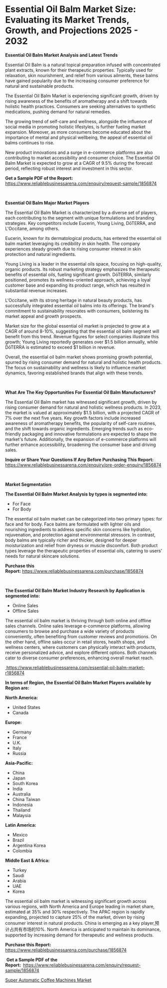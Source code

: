 <p><h1>Essential Oil Balm Market Size: Evaluating its Market Trends, Growth, and Projections 2025 - 2032</h1></p><p><strong>Essential Oil Balm Market Analysis and Latest Trends</strong></p>
<p><p>Essential Oil Balm is a natural topical preparation infused with concentrated plant extracts, known for their therapeutic properties. Typically used for relaxation, skin nourishment, and relief from various ailments, these balms have gained popularity due to the increasing consumer preference for natural and sustainable products.</p><p>The Essential Oil Balm Market is experiencing significant growth, driven by rising awareness of the benefits of aromatherapy and a shift towards holistic health practices. Consumers are seeking alternatives to synthetic medications, pushing demand for natural remedies. </p><p>The growing trend of self-care and wellness, alongside the influence of social media in promoting holistic lifestyles, is further fueling market expansion. Moreover, as more consumers become educated about the importance of mental and physical wellbeing, the appeal of essential oil balms continues to rise. </p><p>New product innovations and a surge in e-commerce platforms are also contributing to market accessibility and consumer choice. The Essential Oil Balm Market is expected to grow at a CAGR of 9.5% during the forecast period, reflecting robust interest and investment in this sector.</p></p>
<p><strong>Get a Sample PDF of the Report:&nbsp;</strong> <a href="https://www.reliablebusinessarena.com/enquiry/request-sample/1856874?utm_campaign=1420&utm_medium=2&utm_source=Github&utm_content=ia&utm_term=07022025&utm_id=essential-oil-balm">https://www.reliablebusinessarena.com/enquiry/request-sample/1856874</a></p>
<p>&nbsp;</p>
<p><strong>Essential Oil Balm Major Market Players</strong></p>
<p><p>The Essential Oil Balm Market is characterized by a diverse set of players, each contributing to the segment with unique formulations and branding strategies. Key competitors include Eucerin, Young Living, DōTERRA, and L'Occitane, among others. </p><p>Eucerin, known for its dermatological products, has entered the essential oil balm market leveraging its credibility in skin health. The company experiences steady growth due to rising consumer interest in skin protection and natural ingredients. </p><p>Young Living is a leader in the essential oils space, focusing on high-quality, organic products. Its robust marketing strategy emphasizes the therapeutic benefits of essential oils, fueling significant growth. DōTERRA, similarly positioned, promotes its wellness-oriented approach, achieving a loyal customer base and expanding its product range, which has resulted in substantial revenue increases.</p><p>L'Occitane, with its strong heritage in natural beauty products, has successfully integrated essential oil balms into its offerings. The brand's commitment to sustainability resonates with consumers, bolstering its market appeal and growth prospects. </p><p>Market size for the global essential oil market is projected to grow at a CAGR of around 8-10%, suggesting that the essential oil balm segment will benefit from this trend. Revenue figures for select companies illustrate this growth; Young Living reportedly generates over $1.5 billion annually, while DōTERRA is estimated to exceed $1 billion in revenue. </p><p>Overall, the essential oil balm market shows promising growth potential, spurred by rising consumer demand for natural and holistic health products. The focus on sustainability and wellness is likely to influence market dynamics, favoring established brands that align with these trends.</p></p>
<p>&nbsp;</p>
<p><strong>What Are The Key Opportunities For Essential Oil Balm Manufacturers?</strong></p>
<p><p>The Essential Oil Balm market has witnessed significant growth, driven by rising consumer demand for natural and holistic wellness products. In 2023, the market is valued at approximately $1.5 billion, with a projected CAGR of 7% over the next five years. Key growth factors include increased awareness of aromatherapy benefits, the popularity of self-care routines, and the shift towards organic ingredients. Emerging trends such as eco-friendly packaging and innovative formulations are expected to shape the market's future. Additionally, the expansion of e-commerce platforms will further enhance accessibility, broadening the consumer base and driving sales.</p></p>
<p><strong>Inquire or Share Your Questions If Any Before Purchasing This Report:</strong> <a href="https://www.reliablebusinessarena.com/enquiry/pre-order-enquiry/1856874?utm_campaign=1420&utm_medium=2&utm_source=Github&utm_content=ia&utm_term=07022025&utm_id=essential-oil-balm">https://www.reliablebusinessarena.com/enquiry/pre-order-enquiry/1856874</a></p>
<p>&nbsp;</p>
<p><strong>Market Segmentation</strong></p>
<p><strong>The Essential Oil Balm Market Analysis by types is segmented into:</strong></p>
<p><ul><li>For Face</li><li>For Body</li></ul></p>
<p><p>The essential oil balm market can be categorized into two primary types: for face and for body. Face balms are formulated with lighter oils and nourishing ingredients to address specific skin concerns like hydration, rejuvenation, and protection against environmental stressors. In contrast, body balms are typically richer and thicker, designed for deeper moisturization and relief from dryness or muscle discomfort. Both product types leverage the therapeutic properties of essential oils, catering to users’ needs for natural skincare solutions.</p></p>
<p><strong>Purchase this Report:&nbsp;</strong><a href="https://www.reliablebusinessarena.com/purchase/1856874?utm_campaign=1420&utm_medium=2&utm_source=Github&utm_content=ia&utm_term=07022025&utm_id=essential-oil-balm">https://www.reliablebusinessarena.com/purchase/1856874</a></p>
<p>&nbsp;</p>
<p><strong>The Essential Oil Balm Market Industry Research by Application is segmented into:</strong></p>
<p><ul><li>Online Sales</li><li>Offline Sales</li></ul></p>
<p><p>The essential oil balm market is thriving through both online and offline sales channels. Online sales leverage e-commerce platforms, allowing consumers to browse and purchase a wide variety of products conveniently, often benefiting from customer reviews and promotions. On the other hand, offline sales occur in retail stores, health shops, and wellness centers, where customers can physically interact with products, receive personalized advice, and explore different options. Both channels cater to diverse consumer preferences, enhancing overall market reach.</p></p>
<p><a href="https://www.reliablebusinessarena.com/essential-oil-balm-market-r1856874?utm_campaign=1420&utm_medium=2&utm_source=Github&utm_content=ia&utm_term=07022025&utm_id=essential-oil-balm">&nbsp;https://www.reliablebusinessarena.com/essential-oil-balm-market-r1856874</a></p>
<p><strong>In terms of Region, the Essential Oil Balm Market Players available by Region are:</strong></p>
<p>
    <p> <strong> North America: </strong>
        <ul>
            <li>United States</li>
            <li>Canada</li>
        </ul>
        </p> 
    <p> <strong> Europe: </strong>
        <ul>
            <li>Germany</li>
            <li>France</li>
            <li>U.K.</li>
            <li>Italy</li>
            <li>Russia</li>
        </ul>
        </p> 
    <p> <strong> Asia-Pacific: </strong>
        <ul>
            <li>China</li>
            <li>Japan</li>
            <li>South Korea</li>
            <li>India</li>
            <li>Australia</li>
            <li>China Taiwan</li>
            <li>Indonesia</li>
            <li>Thailand</li>
            <li>Malaysia</li>
        </ul>
        </p> 
    <p> <strong> Latin America: </strong>
        <ul>
            <li>Mexico</li>
            <li>Brazil</li>
            <li>Argentina Korea</li>
            <li>Colombia</li>
        </ul>
        </p> 
    <p> <strong> Middle East & Africa: </strong>
        <ul>
            <li>Turkey</li>
            <li>Saudi</li>
            <li>Arabia</li>
            <li>UAE</li>
            <li>Korea</li>
        </ul>
    </p>
    </p>
<p><p>The essential oil balm market is witnessing significant growth across various regions, with North America and Europe leading in market share, estimated at 35% and 30% respectively. The APAC region is rapidly expanding, projected to capture 25% of the market, driven by rising consumer interest in natural products. China is emerging as a key player,预计占共有市场的10%. North America is anticipated to maintain its dominance, supported by increasing demand for therapeutic and wellness products.</p></p>
<p><strong>Purchase this Report: </strong><a href="https://www.reliablebusinessarena.com/purchase/1856874?utm_campaign=1420&utm_medium=2&utm_source=Github&utm_content=ia&utm_term=07022025&utm_id=essential-oil-balm">https://www.reliablebusinessarena.com/purchase/1856874</a></p>
<p>&nbsp;<strong>Get a Sample PDF of the Report:&nbsp;&nbsp;</strong><a href="https://www.reliablebusinessarena.com/enquiry/request-sample/1856874?utm_campaign=1420&utm_medium=2&utm_source=Github&utm_content=ia&utm_term=07022025&utm_id=essential-oil-balm">https://www.reliablebusinessarena.com/enquiry/request-sample/1856874</a></p>
<p><strong></strong></p>
<p><p><a href="https://github.com/willjis/Market-Research-Report-List-1/blob/main/super-automatic-coffee-machines-market.md?utm_campaign=1420&utm_medium=2&utm_source=Github&utm_content=ia&utm_term=07022025&utm_id=essential-oil-balm">Super Automatic Coffee Machines Market</a></p></p>